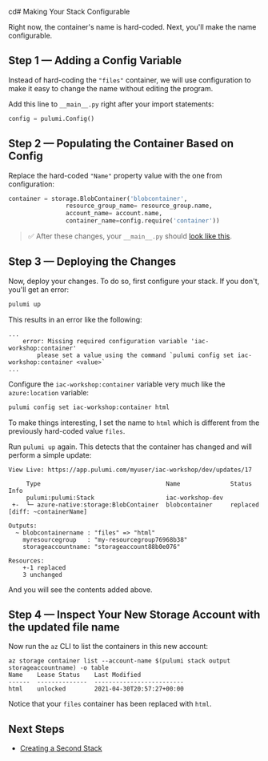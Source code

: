 cd# Making Your Stack Configurable

Right now, the container's name is hard-coded. Next, you'll make the name configurable.

## Step 1 &mdash; Adding a Config Variable

Instead of hard-coding the `"files"` container, we will use configuration to make it easy to change the name without editing the program.

Add this line to `__main__.py` right after your import statements:

```python
config = pulumi.Config()
```

## Step 2 &mdash; Populating the Container Based on Config

Replace the hard-coded `"Name"` property value with the one from configuration:

```python
container = storage.BlobContainer('blobcontainer',
                resource_group_name= resource_group.name,
                account_name= account.name,
                container_name=config.require('container'))
```

> :white_check_mark: After these changes, your `__main__.py` should [look like this](./code/05-making-your-stack-configurable/step2.py).

## Step 3 &mdash; Deploying the Changes

Now, deploy your changes. To do so, first configure your stack. If you don't, you'll get an error:

```bash
pulumi up
```

This results in an error like the following:

```
...
    error: Missing required configuration variable 'iac-workshop:container'
        please set a value using the command `pulumi config set iac-workshop:container <value>`
...
```

Configure the `iac-workshop:container` variable very much like the `azure:location` variable:

```bash
pulumi config set iac-workshop:container html
```

To make things interesting, I set the name to `html` which is different from the previously hard-coded value `files`.

Run `pulumi up` again. This detects that the container has changed and will perform a simple update:

```
View Live: https://app.pulumi.com/myuser/iac-workshop/dev/updates/17

     Type                                   Name              Status       Info
     pulumi:pulumi:Stack                    iac-workshop-dev               
 +-  └─ azure-native:storage:BlobContainer  blobcontainer     replaced     [diff: ~containerName]
 
Outputs:
  ~ blobcontainername : "files" => "html"
    myresourcegroup   : "my-resourcegroup76968b38"
    storageaccountname: "storageaccount88b0e076"

Resources:
    +-1 replaced
    3 unchanged

```

And you will see the contents added above.

## Step 4 &mdash; Inspect Your New Storage Account with the updated file name

Now run the `az` CLI to list the containers in this new account:

```
az storage container list --account-name $(pulumi stack output storageaccountname) -o table
Name    Lease Status    Last Modified
------  --------------  -------------------------
html    unlocked        2021-04-30T20:57:27+00:00
```

Notice that your `files` container has been replaced with `html`.


## Next Steps

* [Creating a Second Stack](./06-creating-a-second-stack.md)
